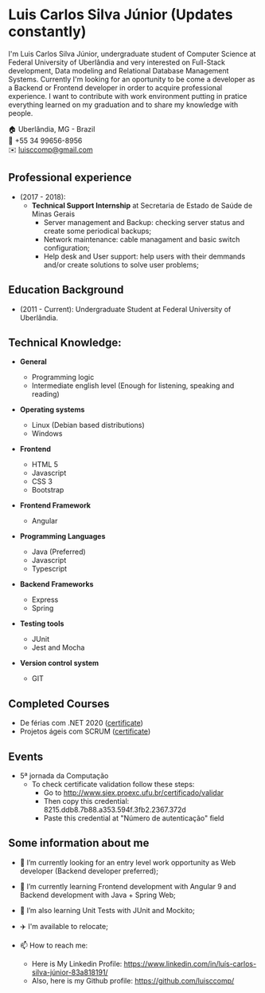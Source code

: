 # Luis Carlos Silva Júnior (Updates constantly)
I'm Luis Carlos Silva Júnior, undergraduate student of Computer Science at Federal University of Uberlândia and very interested on Full-Stack development, Data modeling and Relational Database Management Systems. Currently I'm looking for an oportunity to be come a developer as a Backend or Frontend developer in order to acquire professional experience. I want to contribute with work environment putting in pratice everything learned on my graduation and to share my knowledge with people.

🏠 Uberlândia, MG - Brazil\
📱 +55 34 99656-8956\
✉️ luisccomp@gmail.com

## Professional experience
- (2017 - 2018):
  - **Technical Support Internship** at Secretaria de Estado de Saúde de Minas Gerais
    - Server management and Backup: checking server status and create some periodical backups;
    - Network maintenance: cable managament and basic switch configuration;
    - Help desk and User support: help users with their demmands and/or create solutions to solve user problems;
    
## Education Background
- (2011 - Current): Undergraduate Student at Federal University of Uberlândia.

## Technical Knowledge:
- **General**
  - Programming logic
  - Intermediate english level (Enough for listening, speaking and reading)

- **Operating systems**
  - Linux (Debian based distributions)
  - Windows
  
- **Frontend**
  - HTML 5
  - Javascript
  - CSS 3
  - Bootstrap

- **Frontend Framework**
  - Angular
  
- **Programming Languages**
  - Java (Preferred)
  - Javascript
  - Typescript
    
- **Backend Frameworks**
  - Express
  - Spring
    
- **Testing tools**
  - JUnit
  - Jest and Mocha
    
- **Version control system**
  - GIT

## Completed Courses
- De férias com .NET 2020 ([certificate](https://certificates.digitalinnovation.one/25ED2195))
- Projetos ágeis com SCRUM ([certificate](https://certificates.digitalinnovation.one/4399CF5D))

## Events
- 5ª jornada da Computação
  - To check certificate validation follow these steps:
    - Go to http://www.siex.proexc.ufu.br/certificado/validar
    - Then copy this credential: 8215.ddb8.7b88.a353.594f.3fb2.2367.372d
    - Paste this credential at "Número de autenticação" field

## Some information about me

<!--
**luisccomp/luisccomp** is a ✨ _special_ ✨ repository because its `README.md` (this file) appears on your GitHub profile.

Here are some ideas to get you started:

- 🔭 I’m currently working on ...
- 🌱 I’m currently learning ...
- 👯 I’m looking to collaborate on ...
- 🤔 I’m looking for help with ...
- 💬 Ask me about ...
- 📫 How to reach me: ...
- 😄 Pronouns: ...
- ⚡ Fun fact: ...
-->

- 🔭 I’m currently looking for an entry level work opportunity as Web developer (Backend developer preferred);
- 🌱 I’m currently learning Frontend development with Angular 9 and Backend development with Java + Spring Web;
- 🌱 I’m also learning Unit Tests with JUnit and Mockito;
- ✈️ I'm available to relocate;

- 📫 How to reach me:
  - Here is My Linkedin Profile: https://www.linkedin.com/in/luís-carlos-silva-júnior-83a818191/
  - Also, here is my Github profile: https://github.com/luisccomp/
